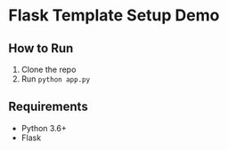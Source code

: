 # Flask Template Setup Demo

## How to Run

1. Clone the repo
2. Run `python app.py`

## Requirements

- Python 3.6+
- Flask
